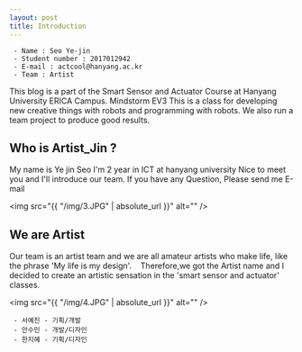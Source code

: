 ```yaml
---
layout: post
title: Introduction
---
```



     - Name : Seo Ye-jin
     - Student number : 2017012942
     - E-mail : actcool@hanyang.ac.kr
     - Team : Artist 



This blog is a part of the Smart Sensor and Actuator Course at Hanyang University ERICA Campus. Mindstorm EV3 This is a class for developing new creative things with robots and programming with robots. We also run a team project to produce good results.  
 
## Who is Artist_Jin ?
  
  My name is Ye jin Seo I'm 2 year in ICT at hanyang university 
  Nice to meet you and I'll introduce our team. 
  If you have any Question, Please send me E-mail 
  
  <img src="{{ "/img/3.JPG" | absolute_url }}" alt="" />

## We are Artist

   Our team is an artist team and we are all amateur artists who make life, like the phrase 'My life is my design'.
   Therefore,we got the Artist name and I decided to create an artistic sensation in the 'smart sensor and actuator' classes.
    

   <img src="{{ "/img/4.JPG" | absolute_url }}" alt="" />

     - 서예진 - 기획/개발 
     - 안수민 - 개발/디자인
     - 한지혜 - 기획/디자인
     


    
